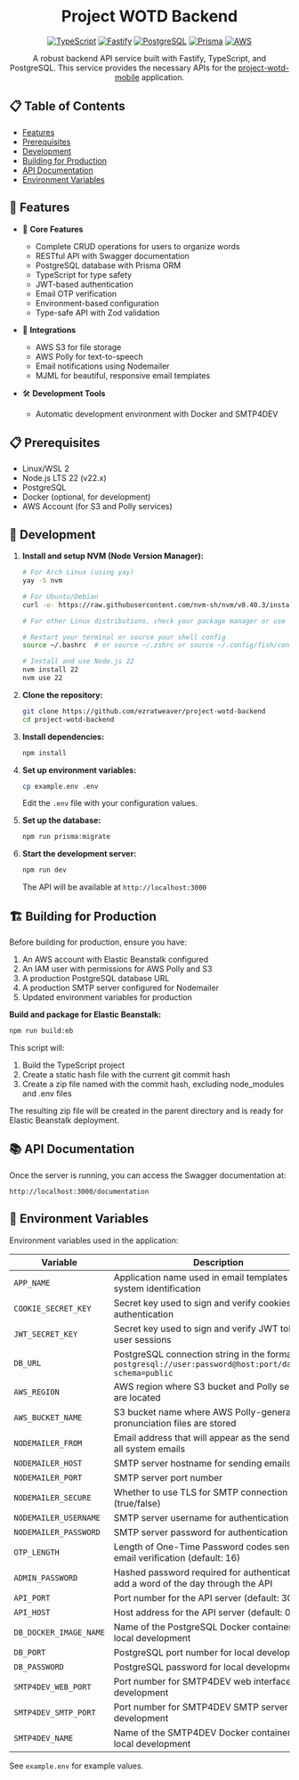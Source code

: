 <div align="center">

# Project WOTD Backend

[![TypeScript](https://img.shields.io/badge/TypeScript-007ACC?style=for-the-badge&logo=typescript&logoColor=white)](https://www.typescriptlang.org/)
[![Fastify](https://img.shields.io/badge/Fastify-000000?style=for-the-badge&logo=fastify&logoColor=white)](https://www.fastify.io/)
[![PostgreSQL](https://img.shields.io/badge/PostgreSQL-316192?style=for-the-badge&logo=postgresql&logoColor=white)](https://www.postgresql.org/)
[![Prisma](https://img.shields.io/badge/Prisma-2D3748?style=for-the-badge&logo=prisma&logoColor=white)](https://www.prisma.io/)
[![AWS](https://img.shields.io/badge/AWS-232F3E?style=for-the-badge&logo=amazon-aws&logoColor=white)](https://aws.amazon.com/)

</div>

<div align="center">

A robust backend API service built with Fastify, TypeScript, and PostgreSQL. This service provides the necessary APIs for the [project-wotd-mobile](https://github.com/ezratweaver/project-wotd-mobile) application.

</div>

## 📋 Table of Contents

- [Features](#-features)
- [Prerequisites](#-prerequisites)
- [Development](#-development)
- [Building for Production](#%EF%B8%8F-building-for-production)
- [API Documentation](#-api-documentation)
- [Environment Variables](#-environment-variables)

## 🚀 Features

- 🎯 **Core Features**
  - Complete CRUD operations for users to organize words
  - RESTful API with Swagger documentation
  - PostgreSQL database with Prisma ORM
  - TypeScript for type safety
  - JWT-based authentication
  - Email OTP verification
  - Environment-based configuration
  - Type-safe API with Zod validation

- 🔌 **Integrations**
  - AWS S3 for file storage
  - AWS Polly for text-to-speech
  - Email notifications using Nodemailer
  - MJML for beautiful, responsive email templates

- 🛠️ **Development Tools**
  - Automatic development environment with Docker and SMTP4DEV

## 📋 Prerequisites

- Linux/WSL 2
- Node.js LTS 22 (v22.x)
- PostgreSQL
- Docker (optional, for development)
- AWS Account (for S3 and Polly services)

## 🔧 Development

1. **Install and setup NVM (Node Version Manager):**
   ```bash
   # For Arch Linux (using yay)
   yay -S nvm

   # For Ubuntu/Debian
   curl -o- https://raw.githubusercontent.com/nvm-sh/nvm/v0.40.3/install.sh | bash

   # For other Linux distributions, check your package manager or use the curl method above
   
   # Restart your terminal or source your shell config
   source ~/.bashrc  # or source ~/.zshrc or source ~/.config/fish/config.fish
   
   # Install and use Node.js 22
   nvm install 22
   nvm use 22
   ```

2. **Clone the repository:**
   ```bash
   git clone https://github.com/ezratweaver/project-wotd-backend
   cd project-wotd-backend
   ```

3. **Install dependencies:**
   ```bash
   npm install
   ```

4. **Set up environment variables:**
   ```bash
   cp example.env .env
   ```
   Edit the `.env` file with your configuration values.

5. **Set up the database:**
   ```bash
   npm run prisma:migrate
   ```

6. **Start the development server:**
   ```bash
   npm run dev
   ```

   The API will be available at `http://localhost:3000`

## 🏗️ Building for Production

Before building for production, ensure you have:
1. An AWS account with Elastic Beanstalk configured
2. An IAM user with permissions for AWS Polly and S3
3. A production PostgreSQL database URL
4. A production SMTP server configured for Nodemailer
5. Updated environment variables for production

**Build and package for Elastic Beanstalk:**
```bash
npm run build:eb
```

This script will:
1. Build the TypeScript project
2. Create a static hash file with the current git commit hash
3. Create a zip file named with the commit hash, excluding node_modules and .env files

The resulting zip file will be created in the parent directory and is ready for Elastic Beanstalk deployment.

## 📚 API Documentation

Once the server is running, you can access the Swagger documentation at:
```
http://localhost:3000/documentation
```

## 🔐 Environment Variables

Environment variables used in the application:

| Variable | Description |
|----------|-------------|
| `APP_NAME` | Application name used in email templates and system identification |
| `COOKIE_SECRET_KEY` | Secret key used to sign and verify cookies for authentication |
| `JWT_SECRET_KEY` | Secret key used to sign and verify JWT tokens for user sessions |
| `DB_URL` | PostgreSQL connection string in the format: `postgresql://user:password@host:port/database?schema=public` |
| `AWS_REGION` | AWS region where S3 bucket and Polly service are located |
| `AWS_BUCKET_NAME` | S3 bucket name where AWS Polly-generated pronunciation files are stored |
| `NODEMAILER_FROM` | Email address that will appear as the sender for all system emails |
| `NODEMAILER_HOST` | SMTP server hostname for sending emails |
| `NODEMAILER_PORT` | SMTP server port number |
| `NODEMAILER_SECURE` | Whether to use TLS for SMTP connection (true/false) |
| `NODEMAILER_USERNAME` | SMTP server username for authentication |
| `NODEMAILER_PASSWORD` | SMTP server password for authentication |
| `OTP_LENGTH` | Length of One-Time Password codes sent for email verification (default: 16) |
| `ADMIN_PASSWORD` | Hashed password required for authentication to add a word of the day through the API |
| `API_PORT` | Port number for the API server (default: 3000) |
| `API_HOST` | Host address for the API server (default: 0.0.0.0) |
| `DB_DOCKER_IMAGE_NAME` | Name of the PostgreSQL Docker container for local development |
| `DB_PORT` | PostgreSQL port number for local development |
| `DB_PASSWORD` | PostgreSQL password for local development |
| `SMTP4DEV_WEB_PORT` | Port number for SMTP4DEV web interface in local development |
| `SMTP4DEV_SMTP_PORT` | Port number for SMTP4DEV SMTP server in local development |
| `SMTP4DEV_NAME` | Name of the SMTP4DEV Docker container for local development |

See `example.env` for example values. 